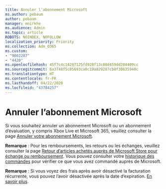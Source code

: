 ```yaml
---
title: Annuler l’abonnement Microsoft
ms.author: pebaum
author: pebaum
manager: mnirkhe
ms.audience: Admin
ms.topic: article
ROBOTS: NOINDEX, NOFOLLOW
localization_priority: Priority
ms.collection: Adm_O365
ms.custom:
- "9002287"
- "4420"
ms.openlocfilehash: 45f7c4c14287125fd928f13c08d459dd204409cc
ms.sourcegitcommit: 6a3748f5c05693ca0c19a829287cb8f30635940c
ms.translationtype: HT
ms.contentlocale: fr-FR
ms.lasthandoff: 04/22/2020
ms.locfileid: "43784257"
---
```

# <a name="cancel-microsoft-subscription"></a>Annuler l’abonnement Microsoft

Si vous souhaitez annuler un abonnement Microsoft ou un abonnement d’évaluation, y compris Xbox Live et Microsoft 365, veuillez consulter la page [Annuler votre abonnement Microsoft](https://support.microsoft.com/help/4027815).

**Remarque** : Pour les remboursements, les retours ou les échanges, veuillez consulter la page [Retour d’articles achetés auprès de Microsoft Store pour échange ou remboursement](https://support.microsoft.com/help/10558). Vous pouvez consulter votre [historique des commandes](https://account.microsoft.com/billing/orders/) pour vérifier ce que vous avez commandé auprès de Microsoft. 

**Remarque** : Si vous voyez des frais après avoir désactivé la facturation récurrente, vous pouvez l’avoir désactivée après la date d’expiration. [En savoir plus](https://support.microsoft.com/help/10640). 
